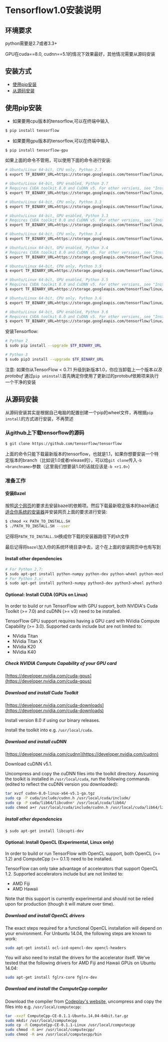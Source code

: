 # Tensorflow1.0安装说明
## 环境要求
python需要是2.7或者3.3+

GPU在cuda==8.0, cudnn==5.1的情况下效果最好，其他情况需要从源码安装
## 安装方式
* [使用pip安装](#使用pip安装)
* [从源码安装](#从源码安装)
## 使用pip安装
* 如果要用cpu版本的tensorflow,可以在终端中输入
```bash
$ pip install tensorflow
```
* 如果要用gpu版本的tensorflow,可以在终端中输入
```bash
$ pip install tensorflow-gpu
```
如果上面的命令不管用，可以使用下面的命令进行安装:

```bash
# Ubuntu/Linux 64-bit, CPU only, Python 2.7
$ export TF_BINARY_URL=https://storage.googleapis.com/tensorflow/linux/cpu/tensorflow-1.0.1-cp27-none-linux_x86_64.whl

# Ubuntu/Linux 64-bit, GPU enabled, Python 2.7
# Requires CUDA toolkit 8.0 and CuDNN v5. For other versions, see "Installing from sources" below.
$ export TF_BINARY_URL=https://storage.googleapis.com/tensorflow/linux/gpu/tensorflow_gpu-1.0.1-cp27-none-linux_x86_64.whl

# Ubuntu/Linux 64-bit, CPU only, Python 3.3
$ export TF_BINARY_URL=https://storage.googleapis.com/tensorflow/linux/cpu/tensorflow-1.0.1-cp33-cp33m-linux_x86_64.whl

# Ubuntu/Linux 64-bit, GPU enabled, Python 3.3
# Requires CUDA toolkit 8.0 and CuDNN v5. For other versions, see "Installing from sources" below.
$ export TF_BINARY_URL=https://storage.googleapis.com/tensorflow/linux/gpu/tensorflow_gpu-1.0.1-cp33-cp33m-linux_x86_64.whl

# Ubuntu/Linux 64-bit, CPU only, Python 3.4
$ export TF_BINARY_URL=https://storage.googleapis.com/tensorflow/linux/cpu/tensorflow-1.0.1-cp34-cp34m-linux_x86_64.whl

# Ubuntu/Linux 64-bit, GPU enabled, Python 3.4
# Requires CUDA toolkit 8.0 and CuDNN v5. For other versions, see "Installing from sources" below.
$ export TF_BINARY_URL=https://storage.googleapis.com/tensorflow/linux/gpu/tensorflow_gpu-1.0.1-cp34-cp34m-linux_x86_64.whl

# Ubuntu/Linux 64-bit, CPU only, Python 3.5
$ export TF_BINARY_URL=https://storage.googleapis.com/tensorflow/linux/cpu/tensorflow-1.0.1-cp35-cp35m-linux_x86_64.whl

# Ubuntu/Linux 64-bit, GPU enabled, Python 3.5
# Requires CUDA toolkit 8.0 and CuDNN v5. For other versions, see "Installing from sources" below.
$ export TF_BINARY_URL=https://storage.googleapis.com/tensorflow/linux/gpu/tensorflow_gpu-1.0.1-cp35-cp35m-linux_x86_64.whl

# Ubuntu/Linux 64-bit, CPU only, Python 3.6
$ export TF_BINARY_URL=https://storage.googleapis.com/tensorflow/linux/cpu/tensorflow-1.0.1-cp36-cp36m-linux_x86_64.whl

# Ubuntu/Linux 64-bit, GPU enabled, Python 3.6
# Requires CUDA toolkit 8.0 and CuDNN v5. For other versions, see "Installing from sources" below.
$ export TF_BINARY_URL=https://storage.googleapis.com/tensorflow/linux/gpu/tensorflow_gpu-1.0.1-cp36-cp36m-linux_x86_64.whl

```

安装Tensorflow:

```bash
# Python 2
$ sudo pip install --upgrade $TF_BINARY_URL

# Python 3
$ sudo pip3 install --upgrade $TF_BINARY_URL
```

注意: 如果你从TensorFlow < 0.7.1 升级到新版本1.0，你应当卸载上一个版本*以及protobuf* 通过`pip uninstall`首先确定你使用了更新过的protobuf依赖项来执行一个干净的安装

## 从源码安装
从源码安装其实是根据自己电脑的配置创建一个pip的wheel文件，再根据```pip install```的方式进行安装，不再赘述
### 从github上下载tensorflow的源码
```bash
$ git clone https://github.com/tensorflow/tensorflow
```
上面的命令只能下载最新版本的tensorflow，也就是1.1，如果你想要安装一个特定版本的branch（比如说1.0或者release的），可以给```git clone```传入```-b <branchname>```参数（这里我们想要装1.0的话就应该是```-b <r1.0>```）
### 准备工作
#### 安装Bazel

按照[这个网页](http://bazel.build/docs/install.html)的要求去安装bazel的依赖项。然后下载最新稳定版本的bazel通过[适合你系统的安装器](https://github.com/bazelbuild/bazel/releases)并安装网页上面的要求进行安装:

```bash
$ chmod +x PATH_TO_INSTALL.SH
$ ./PATH_TO_INSTALL.SH --user
```

记得将`PATH_TO_INSTALL.SH`换成你下载的安装器路径下的sh文件

最后记得将`bazel`加入你的系统环境目录中去，这个在上面的安装网页中也有写到

#### Install other dependencies

```bash
# For Python 2.7:
$ sudo apt-get install python-numpy python-dev python-wheel python-mock
# For Python 3.x:
$ sudo apt-get install python3-numpy python3-dev python3-wheel python3-mock
```

#### Optional: Install CUDA (GPUs on Linux)

In order to build or run TensorFlow with GPU support, both NVIDIA's Cuda Toolkit
(>= 7.0) and cuDNN (>= v3) need to be installed.

TensorFlow GPU support requires having a GPU card with NVidia Compute Capability
(\>= 3.0).  Supported cards include but are not limited to:

* NVidia Titan
* NVidia Titan X
* NVidia K20
* NVidia K40

##### Check NVIDIA Compute Capability of your GPU card

[https://developer.nvidia.com/cuda-gpus](https://developer.nvidia.com/cuda-gpus)

##### Download and install Cuda Toolkit

[https://developer.nvidia.com/cuda-downloads](https://developer.nvidia.com/cuda-downloads)

Install version 8.0 if using our binary releases.

Install the toolkit into e.g. `/usr/local/cuda`.

##### Download and install cuDNN

[https://developer.nvidia.com/cudnn](https://developer.nvidia.com/cudnn)

Download cuDNN v5.1.

Uncompress and copy the cuDNN files into the toolkit directory. Assuming the
toolkit is installed in `/usr/local/cuda`, run the following commands (edited
to reflect the cuDNN version you downloaded):

``` bash
tar xvzf cudnn-8.0-linux-x64-v5.1-ga.tgz
sudo cp -P cuda/include/cudnn.h /usr/local/cuda/include/
sudo cp -P cuda/lib64/libcudnn* /usr/local/cuda/lib64/
sudo chmod a+r /usr/local/cuda/include/cudnn.h /usr/local/cuda/lib64/libcudnn*
```

##### Install other dependencies

```bash
$ sudo apt-get install libcupti-dev
```

#### Optional: Install OpenCL (Experimental, Linux only)

In order to build or run TensorFlow with OpenCL support, both OpenCL (>= 1.2)
and ComputeCpp (>= 0.1.1) need to be installed.

TensorFlow can only take advantage of accelerators that support OpenCL 1.2.
Supported accelerators include but are not limited to:

*   AMD Fiji
*   AMD Hawaii

Note that this support is currently experimental and should not be relied upon
for production (though it will mature over time).

##### Download and install OpenCL drivers

The exact steps required for a functional OpenCL installation will depend on
your environment. For Unbuntu 14.04, the following steps are known to work:

```bash
sudo apt-get install ocl-icd-opencl-dev opencl-headers
```

You will also need to install the drivers for the accelerator itself. We've
tested that the following drivers for AMD Fiji and Hawaii GPUs on Ubuntu 14.04:

```bash
sudo apt-get install fglrx-core fglrx-dev
```

##### Download and install the ComputeCpp compiler

Download the compiler from [Codeplay's
website](https://www.codeplay.com/products/computesuite/computecpp), uncompress
and copy the files into e.g. `/usr/local/computecpp`:

```bash
tar -xvzf ComputeCpp-CE-0.1.1-Ubuntu.14.04-64bit.tar.gz
sudo mkdir /usr/local/computecpp
sudo cp -R ComputeCpp-CE-0.1.1-Linux /usr/local/computecpp
sudo chmod -R a+r /usr/local/computecpp/
sudo chmod -R a+x /usr/local/computecpp/bin
```

